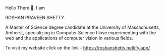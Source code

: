 
Hello There 👋, I am

ROSHAN PRAVEEN SHETTY.

A Master of Science degree candidate at the University of Massachusetts, Amherst, specializing in Computer Science I love experimenting with the web and the applications of computer vision in various fields.


To visit my website click on the link - https://roshanshetty.netlify.app/
